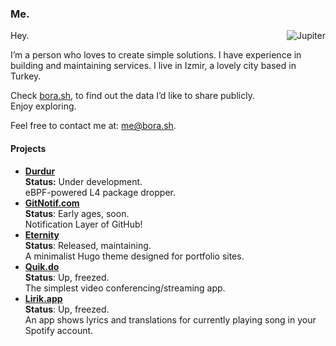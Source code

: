 ### Me.

<img align="right" src="https://user-images.githubusercontent.com/20258973/194757018-94c5f2b3-5e61-46e7-a4ef-69cfacdd9244.gif" alt="Jupiter">

Hey.

I’m a person who loves to create simple solutions.
I have experience in building and maintaining services. I live in Izmir, a lovely city based in Turkey.

Check [bora.sh](https://bora.sh), to find out the data I’d like to share publicly.  
Enjoy exploring.

Feel free to contact me at: [me@bora.sh](mailto:me@bora.sh).  

#### Projects

- [**Durdur**](https://github.com/boratanrikulu/durdur)  
  **Status:** Under development.  
  eBPF-powered L4 package dropper. 
- [**GitNotif.com**](https://gitnotif.com)  
  **Status**: Early ages, soon.  
  Notification Layer of GitHub!  
- [**Eternity**](https://github.com/boratanrikulu/eternity)  
  **Status**: Released, maintaining.  
  A minimalist Hugo theme designed for portfolio sites. 
- [**Quik.do**](https://quik.do)  
  **Status**: Up, freezed.  
  The simplest video conferencing/streaming app. 
- [**Lirik.app**](https://lirik.app)  
  **Status**: Up, freezed.  
  An app shows lyrics and translations for currently playing song in your
Spotify account.    
